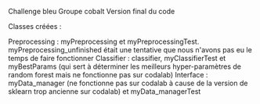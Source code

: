 Challenge bleu
Groupe cobalt
Version final du code

Classes créées :

Preprocessing : myPreprocessing et myPreprocessingTest. myPreprocessing_unfinished était une tentative que nous n'avons pas eu le temps de faire fonctionner
Classifier : classifier, myClassifierTest et myBestParams (qui sert à déterminer les meilleurs hyper-paramètres de random forest mais ne fonctionne pas sur codalab)
Interface : myData_manager (ne fonctionne pas sur codalab à cause de la version de sklearn trop ancienne sur codalab) et myData_managerTest
